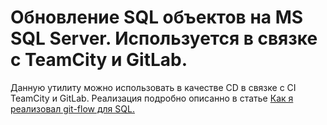 # Обновление SQL объектов на MS SQL Server. Используется в связке с TeamCity и GitLab.

Данную утилиту можно использовать в качестве CD в связке с CI TeamCity и GitLab. Реализация подробно описанно в статье <a target='_blank' href = 'https://habr.com/ru/post/589347/'>Как я реализовал git-flow для SQL.</a>

